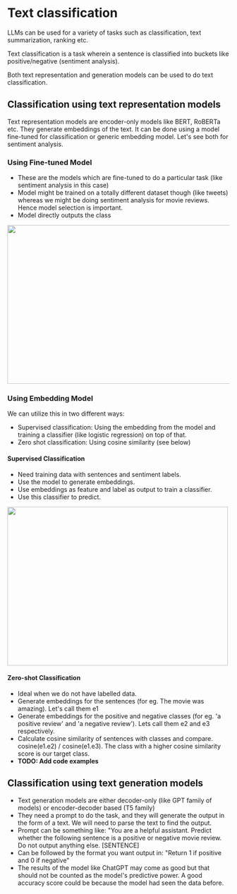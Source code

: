 <h1> Text classification </h1>

LLMs can be used for a variety of tasks such as classification, text summarization, ranking etc.

Text classification is a task wherein a sentence is classified into buckets like positive/negative (sentiment analysis). 

Both text representation and generation models can be used to do text classification.

<h2> Classification using text representation models </h2>

Text representation models are encoder-only models like BERT, RoBERTa etc. They generate embeddings of the text.
It can be done using a  model fine-tuned for classification or generic embedding model. Let's see both for sentiment analysis.

<h3> Using Fine-tuned Model </h3>

* These are the models which are fine-tuned to do a particular task (like sentiment analysis in this case)
* Model might be trained on a totally different dataset though (like tweets) whereas we might be doing sentiment analysis for movie reviews. Hence model selection is important.
* Model directly outputs the class

<img src="https://github.com/user-attachments/assets/e752b37b-5eb8-4069-ba31-d973d0e32e60" width="600" height="360">

<h3> Using Embedding Model </h3>

We can utilize this in two different ways: 
* Supervised classification: Using the embedding from the model and training a classifier (like logistic regression) on top of that.
* Zero shot classification: Using cosine similarity (see below)



<h4> Supervised Classification </h4>

* Need training data with sentences and sentiment labels.
* Use the model to generate embeddings.
* Use embeddings as feature and label as output to train a classifier.
* Use this classifier to predict.

<img src="https://github.com/user-attachments/assets/c13fad2b-5320-420a-bf71-0f0806b109e2" width="500" height="360">

<h4> Zero-shot Classification </h4>

* Ideal when we do not have labelled data.
* Generate embeddings for the sentences (for eg. The movie was amazing). Let's call them e1
* Generate embeddings for the positive and negative classes (for eg. 'a positive review' and 'a negative review'). Lets call them e2 and e3 respectively.
* Calculate cosine similarity of sentences with classes and compare. cosine(e1.e2) / cosine(e1.e3). The class with a higher cosine similarity score is our target class.
* **TODO: Add code examples**
  
<h2> Classification using text generation models </h2>

* Text generation models are either decoder-only (like GPT family of models) or encoder-decoder based (T5 family)
* They need a prompt to do the task, and they will generate the output in the form of a text. We will need to parse the text to find the output.
* Prompt can be something like: "You are a helpful assistant. Predict whether the following sentence is a positive or negative movie review. Do not output anything else. [SENTENCE]
* Can be followed by the format you want output in: "Return 1 if positive and 0 if negative"
* The results of the model like ChatGPT may come as good but that should not be counted as the model's predictive power. A good accuracy score could be because the model had seen the data before.
